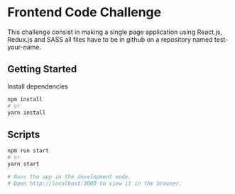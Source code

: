 # Frontend Code Challenge

This challenge consist in making a single page application using React.js, Redux.js and SASS all files have to be in github on a repository named test-your-name.

## Getting Started

Install dependencies

```bash
npm install
# or
yarn install
```

## Scripts

```bash
npm run start
# or
yarn start

# Runs the app in the development mode.
# Open http://localhost:3000 to view it in the browser.
```
